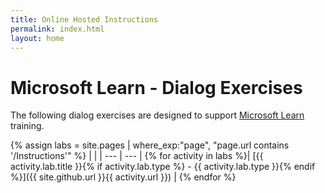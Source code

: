 ```yaml
---
title: Online Hosted Instructions
permalink: index.html
layout: home
---
```


# Microsoft Learn - Dialog Exercises

The following dialog exercises are designed to support [Microsoft Learn](https://docs.microsoft.com/training/) training.

{% assign labs = site.pages | where_exp:"page", "page.url contains '/Instructions'" %}
| |
| --- | --- | 
{% for activity in labs  %}| [{{ activity.lab.title }}{% if activity.lab.type %} - {{ activity.lab.type }}{% endif %}]({{ site.github.url }}{{ activity.url }}) |
{% endfor %}
